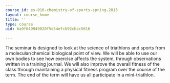 ```yaml
---
course_id: es-010-chemistry-of-sports-spring-2013
layout: course_home
title: ''
type: course
uid: 6a9f649949020f5e54efcb92cbac5616

---
```

The seminar is designed to look at the science of triathlons and sports from a molecular/chemical biological point of view. We will be able to use our own bodies to see how exercise affects the system, through observations written in a training journal. We will also improve the overall fitness of the class through maintaining a physical fitness program over the course of the term. The end of the term will have us all participate in a mini-triathlon.
